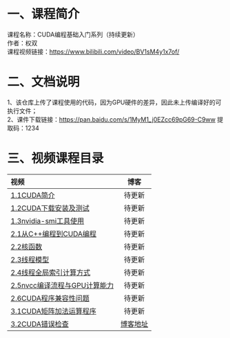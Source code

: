 # 一、课程简介
课程名称：CUDA编程基础入门系列（持续更新）    
作者：权双      
课程视频链接：https://www.bilibili.com/video/BV1sM4y1x7of/    
# 二、文档说明
1、该仓库上传了课程使用的代码，因为GPU硬件的差异，因此未上传编译好的可执行文件；       
2、课件下载链接：https://pan.baidu.com/s/1MyM1_j0EZcc69pG69-C9ww 提取码：1234     

# 三、视频课程目录

| 视频                                                         |                             博客                             |
| :----------------------------------------------------------- | :----------------------------------------------------------: |
| [1.1CUDA简介](https://www.bilibili.com/video/BV1sM4y1x7of/?spm_id_from=333.1007.top_right_bar_window_history.content.click&vd_source=51a76af86bf4fcc9da32a69c092094ea) |                            待更新                            |
| [1.2CUDA下载安装及测试](https://www.bilibili.com/video/BV1sM4y1x7of?p=2&vd_source=51a76af86bf4fcc9da32a69c092094ea) |                            待更新                            |
| [1.3nvidia-smi工具使用](https://www.bilibili.com/video/BV1sM4y1x7of?p=3&vd_source=51a76af86bf4fcc9da32a69c092094ea) |                            待更新                            |
| [2.1从C++编程到CUDA编程](https://www.bilibili.com/video/BV1sM4y1x7of?p=4&vd_source=51a76af86bf4fcc9da32a69c092094ea) |                            待更新                            |
| [2.2核函数](https://www.bilibili.com/video/BV1sM4y1x7of?p=5&vd_source=51a76af86bf4fcc9da32a69c092094ea) |                            待更新                            |
| [2.3线程模型](https://www.bilibili.com/video/BV1sM4y1x7of?p=6&vd_source=51a76af86bf4fcc9da32a69c092094ea) |                            待更新                            |
| [2.4线程全局索引计算方式](https://www.bilibili.com/video/BV1sM4y1x7of?p=7&vd_source=51a76af86bf4fcc9da32a69c092094ea) |                            待更新                            |
| [2.5nvcc编译流程与GPU计算能力](https://www.bilibili.com/video/BV1sM4y1x7of?p=8&vd_source=51a76af86bf4fcc9da32a69c092094ea) |                            待更新                            |
| [2.6CUDA程序兼容性问题](https://www.bilibili.com/video/BV1sM4y1x7of?p=9&vd_source=51a76af86bf4fcc9da32a69c092094ea) |                            待更新                            |
| [3.1CUDA矩阵加法运算程序](https://www.bilibili.com/video/BV1sM4y1x7of?p=10&vd_source=51a76af86bf4fcc9da32a69c092094ea) |                            待更新                            |
| [3.2CUDA错误检查](https://www.bilibili.com/video/BV1sM4y1x7of?p=11&vd_source=51a76af86bf4fcc9da32a69c092094ea) | [博客地址](https://github.com/sangyc10/CUDA-code/blob/master/3.2lesson/README.md) |
